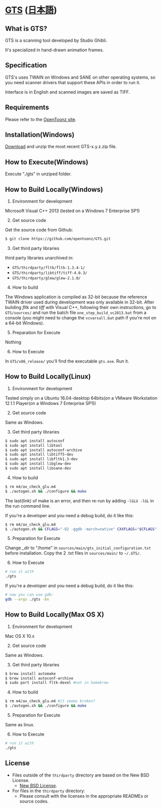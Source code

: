 # [GTS](https://opentoonz.github.io/e/index.html)  ([日本語](./README_ja.md))

## What is GTS?

GTS is a scanning tool developed by Studio Ghibli.

It's specialized in hand-drawn animation frames.

## Specification

GTS's uses TWAIN on Windows and SANE on other operating systems, so you need scanner drivers that support these APIs in order to run it.

Interface is in English and scanned images are saved as TIFF.

## Requirements

Please refer to the [OpenToonz site](https://opentoonz.github.io/e/index.html).

## Installation(Windows)

[Download](https://github.com/opentoonz/GTS/releases) and unzip the most recent GTS-x.y.z.zip file.

## How to Execute(Windows)

Execute "./gts" in unziped folder.

## How to Build Locally(Windows)

1. Environment for development

 Microsoft Visual C++ 2013 (tested on a Windows 7 Enterprise SP1)

2. Get source code

 Get the source code from Github:
 ```sh
 $ git clone https://github.com/opentoonz/GTS.git
 ```

3. Get third party libraries

 third party libraries unarchived in:
 - `GTS/thirdparty/fltk/fltk-1.3.4-1/`
 - `GTS/thirdparty/libtiff/tiff-4.0.3/`
 - `GTS/thirdparty/glew/glew-2.1.0/`

4. How to build

 The Windows application is compiled as 32-bit because the reference TWAIN driver used during development was only available in 32-bit.
 After building *fltk* and *tiff* with Visual C++, following their own instructions, go to `GTS/sources/` and run the batch file `one_step_build_vc2013.bat` from a console (you might need to change the `vcvarsall.bat` path if you're not on a 64-bit Windows).

5. Preparation for Execute

 Nothing

6. How to Execute

 In `GTS/x86_release/` you'll find the executable `gts.exe`. Run it.

## How to Build Locally(Linux)

1. Environment for development

 Tested simply on a Ubuntu 16.04-desktop 64bits(on a VMware Workstation 12.1.1 Player(on a Windows 7 Enterprise SP1))

2. Get source code

 Same as Windows.

3. Get third party libraries

 ```sh
 $ sudo apt install autoconf
 $ sudo apt install libtool
 $ sudo apt install autoconf-archive
 $ sudo apt install libtiff5-dev
 $ sudo apt install libfltk1.3-dev
 $ sudo apt install libglew-dev
 $ sudo apt install libsane-dev
 ```

4. How to build

 ```sh
 $ rm m4/ax_check_glu.m4
 $ ./autogen.sh && ./configure && make
 ```
 The last(link) of make is an error, and then re-run by adding `-lGLU -lGL` in the run command line.

 If you're a developer and you need a debug build, do it like this:
 ```sh
 $ rm m4/ax_check_glu.m4
 $ ./autogen.sh && CFLAGS="-O2 -ggdb -march=native" CXXFLAGS="$CFLAGS" ./configure && make -j8
 ```

5. Preparation for Execute

 Change *_dir* to "/home" in `sources/main/gts_initial_configuration.txt` before installation.
 Copy the 2 .txt files in `sources/main/` to `~/.GTS/`.

6. How to Execute

 ```sh
 # run it with
 ./gts
 ```

 If you're a developer and you need a debug build, do it like this:
 ```sh
 # now you can use gdb:
 gdb --args ./gts -bv
 ```

## How to Build Locally(Max OS X)

1. Environment for development

 Mac OS X 10.x

2. Get source code

 Same as Windows.

3. Get third party libraries

 ```sh
 $ brew install automake
 $ brew install autoconf-archive
 $ sudo port install fltk-devel #not in homebrew
 ```

4. How to build

 ```sh
 $ rm m4/ax_check_glu.m4 #it seems broken?
 $ ./autogen.sh && ./configure && make
 ```

5. Preparation for Execute

 Same as linux.

6. How to Execute

 ```sh
 # run it with
 ./gts
 ```

## License

- Files outside of the `thirdparty` directory are based on the New BSD License.
  - [New BSD License](./LICENSE.txt).
- For files in the `thirdparty` directory:
  - Please consult with the licenses in the appropriate READMEs or source codes.

